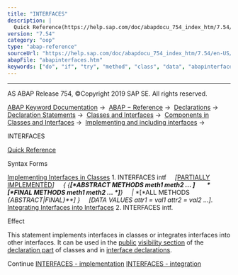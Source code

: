 ```yaml
---
title: "INTERFACES"
description: |
  Quick Reference(https://help.sap.com/doc/abapdocu_754_index_htm/7.54/en-US/abapinterfaces_shortref.htm) Syntax Forms Implementing Interfaces in Classes(https://help.sap.com/doc/abapdocu_754_index_htm/7.54/en-US/abapinterfaces_class.htm) 1. INTERFACES intf PARTIALLY IMPLEMENTED(https://hel
version: "7.54"
category: "oop"
type: "abap-reference"
sourceUrl: "https://help.sap.com/doc/abapdocu_754_index_htm/7.54/en-US/abapinterfaces.htm"
abapFile: "abapinterfaces.htm"
keywords: ["do", "if", "try", "method", "class", "data", "abapinterfaces"]
---
```


* * *

AS ABAP Release 754, ©Copyright 2019 SAP SE. All rights reserved.

[ABAP Keyword Documentation](https://help.sap.com/doc/abapdocu_754_index_htm/7.54/en-US/abenabap.htm) →  [ABAP − Reference](https://help.sap.com/doc/abapdocu_754_index_htm/7.54/en-US/abenabap_reference.htm) →  [Declarations](https://help.sap.com/doc/abapdocu_754_index_htm/7.54/en-US/abendeclarations.htm) →  [Declaration Statements](https://help.sap.com/doc/abapdocu_754_index_htm/7.54/en-US/abenabap_declarations.htm) →  [Classes and Interfaces](https://help.sap.com/doc/abapdocu_754_index_htm/7.54/en-US/abenclasses_and_interfaces.htm) →  [Components in Classes and Interfaces](https://help.sap.com/doc/abapdocu_754_index_htm/7.54/en-US/abenclass_ifac_components.htm) →  [Implementing and including interfaces](https://help.sap.com/doc/abapdocu_754_index_htm/7.54/en-US/abeninterfaces.htm) → 

INTERFACES

[Quick Reference](https://help.sap.com/doc/abapdocu_754_index_htm/7.54/en-US/abapinterfaces_shortref.htm)

Syntax Forms

[Implementing Interfaces in Classes](https://help.sap.com/doc/abapdocu_754_index_htm/7.54/en-US/abapinterfaces_class.htm)
1\. INTERFACES intf
    *\[*[PARTIALLY IMPLEMENTED](https://help.sap.com/doc/abapdocu_754_index_htm/7.54/en-US/abapinterfaces_partially.htm)*\]*
    *{* *{**\[*ABSTRACT METHODS meth1 meth2 ... *\]*
       *\[*FINAL METHODS meth1 meth2 ... *\]**}*
    *|* *\[*ALL METHODS *{*ABSTRACT*|*FINAL*}**\]* *}*
    *\[*DATA VALUES attr1 = val1 attr2 = val2 ...*\]*.
[Integrating Interfaces into Interfaces](https://help.sap.com/doc/abapdocu_754_index_htm/7.54/en-US/abapinterfaces_ifac.htm)
2\. INTERFACES intf.

Effect

This statement implements interfaces in classes or integrates interfaces into other interfaces. It can be used in the [public](https://help.sap.com/doc/abapdocu_754_index_htm/7.54/en-US/abenpublic_glosry.htm "Glossary Entry") [visibility section](https://help.sap.com/doc/abapdocu_754_index_htm/7.54/en-US/abenvisibility_section_glosry.htm "Glossary Entry") of the [declaration part](https://help.sap.com/doc/abapdocu_754_index_htm/7.54/en-US/abapclass_definition.htm) of classes and in [interface declarations](https://help.sap.com/doc/abapdocu_754_index_htm/7.54/en-US/abapinterface_definition.htm).

Continue
[INTERFACES - implementation](https://help.sap.com/doc/abapdocu_754_index_htm/7.54/en-US/abapinterfaces_class.htm)
[INTERFACES - integration](https://help.sap.com/doc/abapdocu_754_index_htm/7.54/en-US/abapinterfaces_ifac.htm)